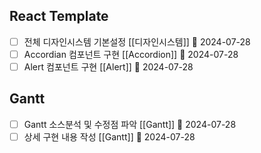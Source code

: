 ## React Template
- [ ] 전체 디자인시스템 기본설정 [[디자인시스템]] 📅 2024-07-28
- [ ] Accordian 컴포넌트 구현 [[Accordion]] 📅 2024-07-28
- [ ] Alert 컴포넌트 구현 [[Alert]] 📅 2024-07-28
## Gantt
- [ ] Gantt 소스분석 및 수정점 파악 [[Gantt]] 🛫 2024-07-28
- [ ] 상세 구현 내용 작성 [[Gantt]] 🛫 2024-07-28